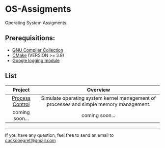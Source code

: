 # OS-Assigments
Operating System Assigments.

## Prerequisitions:
* [GNU Compiler Collection](https://gcc.gnu.org/)
* [CMake](https://cmake.org/) (VERSION >= 3.8)
* [Google logging module](https://github.com/google/glog)

## List
| Project | Overview|  
| :----: | :----: |
| [Process Control](https://github.com/m0dulo/OS-Assigments/tree/master/process_control) |Simulate operating system kernel management of processes and simple memory management. |
| coming soon... | coming soon... |
---
If you have any question, feel free to send an email to cuckooegret@gmail.com